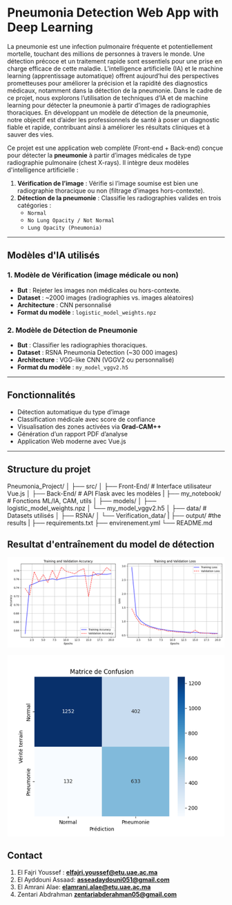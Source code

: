 #  Pneumonia Detection Web App with Deep Learning

La pneumonie est une infection pulmonaire fréquente et potentiellement mortelle, touchant des millions de personnes à travers le monde. Une détection précoce et un traitement rapide sont essentiels pour une prise en charge efficace de cette maladie. L’intelligence artificielle (IA) et le machine learning (apprentissage automatique) offrent aujourd’hui des perspectives prometteuses pour améliorer la précision et la rapidité des diagnostics médicaux, notamment dans la détection de la pneumonie. Dans le cadre de ce projet, nous explorons l’utilisation de techniques d’IA et de machine learning pour détecter la pneumonie à partir d’images de radiographies thoraciques. En développant un modèle de détection de la pneumonie, notre objectif est d’aider les professionnels de santé à poser un diagnostic fiable et rapide, contribuant ainsi à améliorer les résultats cliniques et à sauver des vies.

Ce projet est une application web complète (Front-end + Back-end) conçue pour détecter la **pneumonie** à partir d’images médicales de type radiographie pulmonaire (chest X-rays). Il intègre deux modèles d'intelligence artificielle :

1. **Vérification de l’image** : Vérifie si l’image soumise est bien une radiographie thoracique ou non (filtrage d’images hors-contexte).
2. **Détection de la pneumonie** : Classifie les radiographies valides en trois catégories :
   - `Normal`
   - `No Lung Opacity / Not Normal`
   - `Lung Opacity (Pneumonia)`

---

## Modèles d'IA utilisés

### 1. Modèle de Vérification (image médicale ou non)
- **But** : Rejeter les images non médicales ou hors-contexte.
- **Dataset** : ~2000 images (radiographies vs. images aléatoires)
- **Architecture** : CNN personnalisé
- **Format du modèle** : `logistic_model_weights.npz`

### 2. Modèle de Détection de Pneumonie
- **But** : Classifier les radiographies thoraciques.
- **Dataset** : RSNA Pneumonia Detection (~30 000 images)
- **Architecture** : VGG-like CNN (VGGV2 ou personnalisé)
- **Format du modèle** : `my_model_vggv2.h5`

---

## Fonctionnalités

-  Détection automatique du type d’image
-  Classification médicale avec score de confiance
-  Visualisation des zones activées via **Grad-CAM++**
-  Génération d’un rapport PDF d’analyse
-  Application Web moderne avec Vue.js

---

## Structure du projet
Pneumonia_Project/
│
├── src/
│ ├── Front-End/ # Interface utilisateur Vue.js
│ ├── Back-End/ # API Flask avec les modèles
|
├── my_notebook/ # Fonctions ML/IA, CAM, utils
│
├── models/
│ ├── logistic_model_weights.npz
│ └── my_model_vggv2.h5
│
├── data/ # Datasets utilisés
│ ├── RSNA/
│ └── Verification_data/
|
├── output/  #the results
|
├── requirements.txt
├── envirenement.yml
└── README.md

## Resultat d'entraînement du model de détection
![Training-Validation Accuracy and loss](image.png)

![Matrice de Confision](image-1.png)


## Contact
 1. El Fajri Youssef : **elfajri.youssef@etu.uae.ac.ma**
 2. El Ayddouni Assaad: **asseadaydouni051@gmail.com**
 3. El Amrani Alae: **elamrani.alae@etu.uae.ac.ma**
 4. Zentari Abdrahman **zentariabderahman05@gmail.com**
